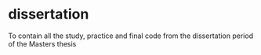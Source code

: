# dissertation
To contain all the study, practice and final code from the dissertation period of the Masters thesis
